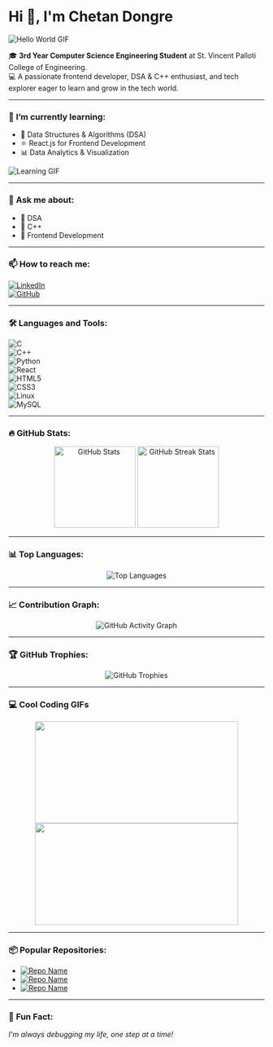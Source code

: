 # Hi 👋, I'm Chetan Dongre  

![Hello World GIF](https://raw.githubusercontent.com/Anmol-Baranwal/Cool-GIFs-For-GitHub/main/images/HelloWorld.gif)

🎓 **3rd Year Computer Science Engineering Student** at St. Vincent Palloti College of Engineering.  
💻 A passionate frontend developer, DSA & C++ enthusiast, and tech explorer eager to learn and grow in the tech world.  

---

### 🌱 **I’m currently learning:**
- 🔗 Data Structures & Algorithms (DSA)
- ⚛️ React.js for Frontend Development
- 📊 Data Analytics & Visualization  

![Learning GIF](https://raw.githubusercontent.com/Anmol-Baranwal/Cool-GIFs-For-GitHub/main/images/Learning.gif)

---

### 💬 **Ask me about:**
- 📌 DSA  
- 📌 C++  
- 📌 Frontend Development  

---

### 📫 **How to reach me:**
[![LinkedIn](https://img.shields.io/badge/-Chetan%20Dongre-blue?style=for-the-badge&logo=linkedin&logoColor=white)](https://www.linkedin.com/in/chetan-dongre-cs)  
[![GitHub](https://img.shields.io/badge/-ChetanDongre-black?style=for-the-badge&logo=github&logoColor=white)](https://github.com/chetandongre2004)  

---

### 🛠️ **Languages and Tools:**
![C](https://img.shields.io/badge/-C-A8B9CC?style=for-the-badge&logo=c&logoColor=white)  
![C++](https://img.shields.io/badge/-C++-00599C?style=for-the-badge&logo=cplusplus&logoColor=white)  
![Python](https://img.shields.io/badge/-Python-3776AB?style=for-the-badge&logo=python&logoColor=white)  
![React](https://img.shields.io/badge/-React-61DAFB?style=for-the-badge&logo=react&logoColor=black)  
![HTML5](https://img.shields.io/badge/-HTML5-E34F26?style=for-the-badge&logo=html5&logoColor=white)  
![CSS3](https://img.shields.io/badge/-CSS3-1572B6?style=for-the-badge&logo=css3&logoColor=white)  
![Linux](https://img.shields.io/badge/-Linux-FCC624?style=for-the-badge&logo=linux&logoColor=black)  
![MySQL](https://img.shields.io/badge/-MySQL-4479A1?style=for-the-badge&logo=mysql&logoColor=white)  

---

### 🔥 **GitHub Stats:**

<div align="center">
  <img src="https://github-readme-stats.vercel.app/api?username=chetandongre2004&show_icons=true&theme=radical" alt="GitHub Stats" height="160" />
  <img src="https://github-readme-streak-stats.herokuapp.com/?user=chetandongre2004&theme=radical" alt="GitHub Streak Stats" height="160" />
</div>

---

### 📊 **Top Languages:**
<div align="center">
  <img src="https://github-readme-stats.vercel.app/api/top-langs/?username=chetandongre2004&layout=compact&theme=radical" alt="Top Languages" />
</div>

---

### 📈 **Contribution Graph:**
<div align="center">
  <img src="https://activity-graph.herokuapp.com/graph?username=chetandongre2004&theme=redical" alt="GitHub Activity Graph" />
</div>

---

### 🏆 **GitHub Trophies:**
<div align="center">
  <img src="https://github-profile-trophy.vercel.app/?username=chetandongre2004&theme=radical&row=2&column=3" alt="GitHub Trophies" />
</div>

---

### 💻 **Cool Coding GIFs**  
<div align="center">
  <img src="https://raw.githubusercontent.com/Anmol-Baranwal/Cool-GIFs-For-GitHub/main/images/Developer.gif" width="400" height="200" />
  <img src="https://raw.githubusercontent.com/Anmol-Baranwal/Cool-GIFs-For-GitHub/main/images/Code.gif" width="400" height="200" />
</div>

---

### 📦 **Popular Repositories:**

- [![Repo Name](https://img.shields.io/badge/-DSA%20Practice-blue?style=for-the-badge&logo=github)](https://github.com/chetandongre2004/DSA-Practice)
- [![Repo Name](https://img.shields.io/badge/-React%20Portfolio-lightgrey?style=for-the-badge&logo=react)](https://github.com/chetandongre2004/React-Portfolio)
- [![Repo Name](https://img.shields.io/badge/-Python%20Data%20Analysis-green?style=for-the-badge&logo=python)](https://github.com/chetandongre2004/Python-Data-Analysis)

---

### 📌 **Fun Fact:**  
*I'm always debugging my life, one step at a time!*
